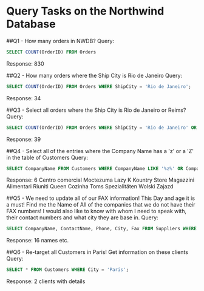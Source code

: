 # Query Tasks on the Northwind Database

##Q1 - How many orders in NWDB?
Query:
```sql
SELECT COUNT(OrderID) FROM Orders 
```

Response:
830

##Q2 - How many orders where the Ship City is Rio de Janeiro
Query:
```sql
SELECT COUNT(OrderID) FROM Orders WHERE ShipCity = 'Rio de Janeiro';
```

Response:
34

##Q3 - Select all orders where the Ship City is Rio de Janeiro or Reims?
Query:
```sql
SELECT COUNT(OrderID) FROM Orders WHERE ShipCity = 'Rio de Janeiro' OR ShipCity = 'Reims';
```

Response:
39

##Q4 - Select all of the entries where the Company Name has a 'z' or a 'Z' in the table of Customers
Query:
```sql
SELECT CompanyName FROM Customers WHERE CompanyName LIKE '%z%' OR CompanyName LIKE '%Z%'
```

Response:
6
Centro comercial Moctezuma
Lazy K Kountry Store
Magazzini Alimentari Riuniti
Queen Cozinha
Toms Spezialitäten
Wolski  Zajazd

##Q5 - We need to update all of our FAX information! This Day and age it is a must! Find me the Name of All of the companies that we 
do not have their FAX numbers! I would also like to know with whom I need to speak with, their contact numbers and what city 
they are base in.
Query:
```sql
SELECT CompanyName, ContactName, Phone, City, Fax FROM Suppliers WHERE Fax IS NULL;
```

Response: 16 names etc.

##Q6 - Re-target all Customers in Paris! Get information on these clients
Query:
```sql
SELECT * FROM Customers WHERE City = 'Paris';
``` 

Response: 2 clients with details
